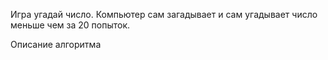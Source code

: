 Игра угадай число. Компьютер сам загадывает и сам угадывает число меньше чем за 20 попыток.

Описание алгоритма
